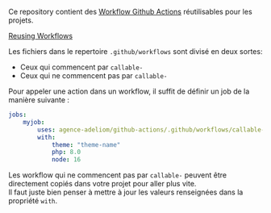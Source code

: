 Ce repository contient des [Workflow Github Actions](https://docs.github.com/en/actions/using-workflows/about-workflows)
réutilisables pour les projets. 

[Reusing Workflows](https://docs.github.com/en/actions/using-workflows/reusing-workflows)

Les fichiers dans le repertoire `.github/workflows` sont divisé en deux sortes:
- Ceux qui commencent par `callable-`
- Ceux qui ne commencent pas par `callable-`

Pour appeler une action dans un workflow, il suffit de définir un job de la 
manière suivante :

```yaml
jobs:
    myjob:
        uses: agence-adeliom/github-actions/.github/workflows/callable-wordpress-dependabot-update.yml@main
        with:
            theme: "theme-name"
            php: 8.0
            node: 16
```

Les workflow qui ne commencent pas par `callable-` peuvent être directement copiés dans votre projet pour aller plus vite.  
Il faut juste bien penser à mettre à jour les valeurs renseignées dans la propriété
`with`.